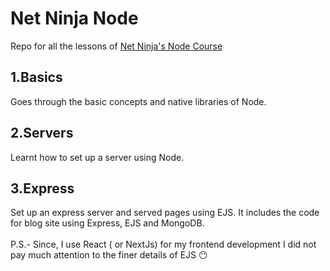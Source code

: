 # Net Ninja Node

Repo for all the lessons of [Net Ninja's Node Course](https://www.youtube.com/playlist?list=PL4cUxeGkcC9jsz4LDYc6kv3ymONOKxwBU)

## 1.Basics

Goes through the basic concepts and native libraries of Node.

## 2.Servers

Learnt how to set up a server using Node.

## 3.Express

Set up an express server and served pages using EJS. It includes the code for blog
site using Express, EJS and MongoDB.\
\
P.S.- Since, I use React ( or NextJs) for my frontend development I did not pay much
attention to the finer details of EJS 😶